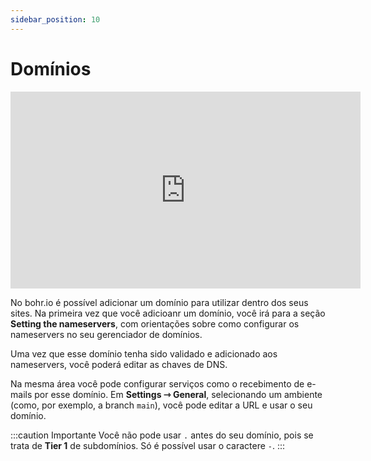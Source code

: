 ```yaml
---
sidebar_position: 10
---
```


# Domínios

<div style={{textAlign: 'center'}}><iframe width="560" height="315" src="https://www.youtube.com/embed/yDTs9YMLDFY" title="YouTube video player" frameborder="0" allow="accelerometer; autoplay; clipboard-write; encrypted-media; gyroscope; picture-in-picture" allowfullscreen></iframe></div>

No bohr.io é possível adicionar um domínio para utilizar dentro dos seus sites.
Na primeira vez que você adicioanr um domínio, você irá para a seção **Setting the nameservers**, com orientações sobre como configurar os nameservers no seu gerenciador de domínios.

Uma vez que esse domínio tenha sido validado e adicionado aos nameservers, você poderá editar as chaves de DNS.

Na mesma área você pode configurar serviços como o recebimento de e-mails por esse domínio.
Em **Settings ⇾ General**, selecionando um ambiente (como, por exemplo, a branch `main`), você pode editar a URL e usar o seu domínio.

:::caution Importante
Você não pode usar `.` antes do seu domínio, pois se trata de **Tier 1** de subdomínios. Só é possível usar o caractere `-`.
:::
